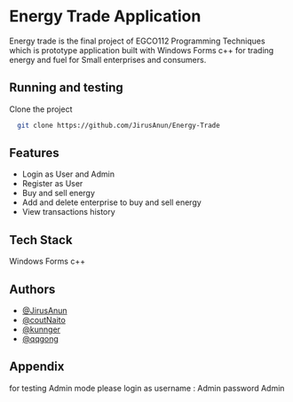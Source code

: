 
# Energy Trade Application

Energy trade is the final project of EGCO112 Programming Techniques which is prototype application built with Windows Forms c++ for trading energy and fuel for Small enterprises and consumers.
## Running and testing 

Clone the project

```bash
  git clone https://github.com/JirusAnun/Energy-Trade
```



## Features

- Login as User and Admin
- Register as User
- Buy and sell energy
- Add and delete enterprise to buy and sell energy
- View transactions history

## Tech Stack

Windows Forms c++


## Authors

- [@JirusAnun](https://github.com/JirusAnun)
- [@coutNaito](https://github.com/coutNaito)
- [@kunnger](https://github.com/kunnger)
- [@qqgong](https://github.com/qqgong)


## Appendix

for testing Admin mode please login as username : Admin password Admin

